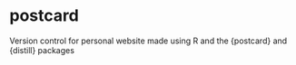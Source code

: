 # postcard
Version control for personal website made using R and the {postcard} and {distill} packages
